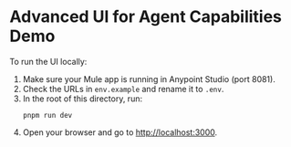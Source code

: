 # Advanced UI for Agent Capabilities Demo

To run the UI locally:

1. Make sure your Mule app is running in Anypoint Studio (port 8081).
2. Check the URLs in `env.example` and rename it to `.env`.
3. In the root of this directory, run:
    ```
    pnpm run dev
    ```
4. Open your browser and go to [http://localhost:3000](http://localhost:3000).
